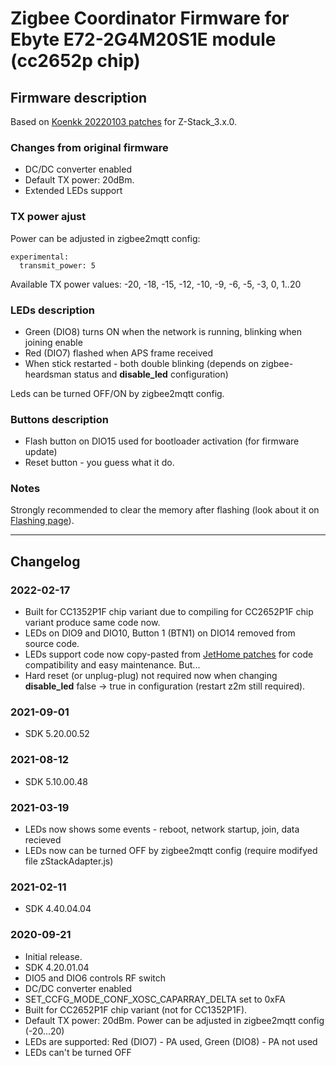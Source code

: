 # Zigbee Coordinator Firmware for Ebyte E72-2G4M20S1E module (cc2652p chip)

## Firmware description

Based on [Koenkk 20220103 patches](https://github.com/Koenkk/Z-Stack-firmware/blob/master/coordinator/Z-Stack_3.x.0/firmware.patch) for Z-Stack_3.x.0.

### Changes from original firmware
- DC/DC converter enabled
- Default TX power: 20dBm.
- Extended LEDs support

### TX power ajust

Power can be adjusted in zigbee2mqtt config:

    experimental:
      transmit_power: 5

Available TX power values: -20, -18, -15, -12, -10, -9, -6, -5, -3, 0, 1..20

### LEDs description
- Green (DIO8) turns ON when the network is running, blinking when joining enable
- Red (DIO7) flashed when APS frame received
- When stick restarted - both double blinking (depends on zigbee-heardsman status and **disable_led** configuration)

Leds can be turned OFF/ON by zigbee2mqtt config.

### Buttons description
- Flash button on DIO15 used for bootloader activation (for firmware update)
- Reset button - you guess what it do.

### Notes

Strongly recommended to clear the memory after flashing (look about it on [Flashing page](https://github.com/egony/cc2652p_E72-2G4M20S1E/wiki/Flashing)).

---

## Changelog

### 2022-02-17

- Built for CC1352P1F chip variant due to compiling for CC2652P1F chip variant produce same code now.
- LEDs on DIO9 and DIO10, Button 1 (BTN1) on DIO14 removed from source code.
- LEDs support code now copy-pasted from [JetHome patches](https://github.com/jethome-ru/zigbee-firmware/tree/master/ti/coordinator/cc2652) for code compatibility and easy maintenance. But...
- Hard reset (or unplug-plug) not required now when changing **disable_led** false -> true in configuration (restart z2m still required).

### 2021-09-01

- SDK 5.20.00.52

### 2021-08-12

- SDK 5.10.00.48

### 2021-03-19

- LEDs now shows some events - reboot, network startup, join, data recieved
- LEDs now can be turned OFF by zigbee2mqtt config (require modifyed file zStackAdapter.js)

### 2021-02-11

- SDK 4.40.04.04

### 2020-09-21

- Initial release.
- SDK 4.20.01.04
- DIO5 and DIO6 controls RF switch
- DC/DC converter enabled
- SET_CCFG_MODE_CONF_XOSC_CAPARRAY_DELTA set to 0xFA
- Built for CC2652P1F chip variant (not for CC1352P1F).
- Default TX power: 20dBm. Power can be adjusted in zigbee2mqtt config (-20...20)
- LEDs are supported: Red (DIO7) - PA used, Green (DIO8) - PA not used
- LEDs can't be turned OFF
